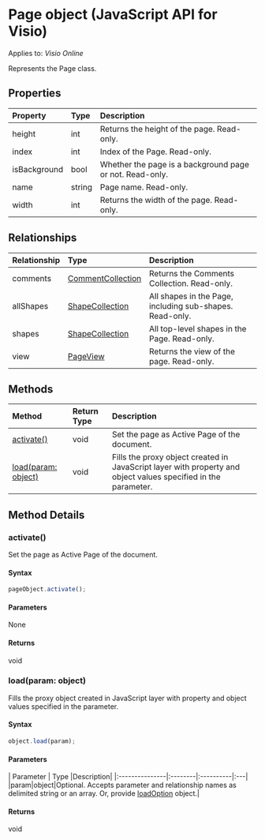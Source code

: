 # Page object (JavaScript API for Visio)

Applies to: _Visio Online_

Represents the Page class.

## Properties

| Property	   | Type	|Description|
|:---------------|:--------|:----------|
|height|int|Returns the height of the page. Read-only.|
|index|int|Index of the Page. Read-only.|
|isBackground|bool|Whether the page is a background page or not. Read-only.|
|name|string|Page name. Read-only.|
|width|int|Returns the width of the page. Read-only.|

## Relationships
| Relationship | Type	|Description|
|:---------------|:--------|:----------|
|comments|[CommentCollection](commentcollection.md)|Returns the Comments Collection. Read-only.|
|allShapes|[ShapeCollection](shapecollection.md)|All shapes in the Page, including sub-shapes. Read-only.|
|shapes|[ShapeCollection](shapecollection.md)|All top-level shapes in the Page. Read-only.|
|view|[PageView](pageview.md)|Returns the view of the page. Read-only.|

## Methods

| Method		   | Return Type	|Description|
|:---------------|:--------|:----------|
|[activate()](#activate)|void|Set the page as Active Page of the document.|
|[load(param: object)](#loadparam-object)|void|Fills the proxy object created in JavaScript layer with property and object values specified in the parameter.|

## Method Details


### activate()
Set the page as Active Page of the document.

#### Syntax
```js
pageObject.activate();
```

#### Parameters
None

#### Returns
void

### load(param: object)
Fills the proxy object created in JavaScript layer with property and object values specified in the parameter.

#### Syntax
```js
object.load(param);
```

#### Parameters
| Parameter	   | Type	|Description|
|:---------------|:--------|:----------|:---|
|param|object|Optional. Accepts parameter and relationship names as delimited string or an array. Or, provide [loadOption](loadoption.md) object.|

#### Returns
void
